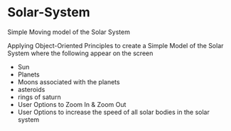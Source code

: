 # Solar-System
Simple Moving model of the Solar System

Applying Object-Oriented Principles to create a Simple Model of the Solar System where the following appear on the screen
* Sun
* Planets
* Moons associated with the planets
* asteroids
* rings of saturn
* User Options to Zoom In & Zoom Out
* User Options to increase the speed of all solar bodies in the solar system
